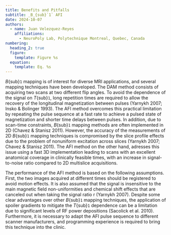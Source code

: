 ```yaml
---
title: Benefits and Pitfalls
subtitle: _B_{sub}`1` AFI
date: 2024-10-07
authors:
  - name: Juan Velezquez-Reyes
    affiliations:
      - NeuroPoly Lab, Polytechnique Montreal, Quebec, Canada
numbering:
  heading_2: true
  figure:
    template: Figure %s
  equation:
    template: Eq. %s
---
```


_B_{sub}`1` mapping is of interest for diverse MRI applications, and several mapping techniques have been developed. The DAM method consists of acquiring two scans at two different flip angles. To avoid the dependence of the signal on _T_{sub}`1`, long repetition times are required to allow the recovery of the longitudinal magnetization between pulses (Yarnykh 2007; Insko & Bolinger 1993). The AFI method overcomes this practical limitation by repeating the pulse sequence at a fast rate to achieve a pulsed state of magnetization and shorter time delays between pulses. In addition, due to scan-time constraints, _B_{sub}`1` mapping methods are often implemented in 2D (Chavez & Stanisz 2011). However, the accuracy of the measurements of 2D _B_{sub}`1` mapping techniques is compromised by the slice profile effects due to the problem of nonuniform excitation across slices (Yarnykh 2007; Chavez & Stanisz 2011). The AFI method on the other hand, adresses this issue using a fast 3D implementation leading to scans with an excellent anatomical coverage in clinically feasible times, with an increase in signal-to-noise ratio compared to 2D multislice acquisitions.

The performance of the AFI method is based on the following assumptions. First, the two images acquired at different times should be registered to avoid motion effects. It is also assumed that the signal is insensitive to the main magnetic field non-uniformities and chemical shift effects that are canceled out when taking the signal ratio r (Yarnykh 2007). Despite some clear advantages over other _B_{sub}`1` mapping techniques, the application of spoiler gradients to mitigate the _T_{sub}`1` dependence can be a limitation due to significant levels of RF power depositions (Sacolick et al. 2010). Furthermore, it is necessary to adapt the AFI pulse sequence to different scanner manufacturers, and programming experience is required to bring this technique into the clinic.